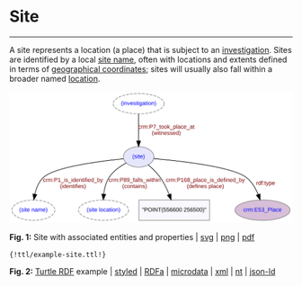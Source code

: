 # Site
***
A site represents a location (a place) that is subject to an [investigation](ld4he-investigation.md). Sites are identified by a local [site name](ld4he-site-name.md), often with locations and extents defined in terms of [geographical coordinates](ld4he-site-location.md); sites will usually also fall within a broader named [location](ld4he-site-location.md). 
 
![site](img/ld4he-site.svg)

**Fig. 1:** Site with associated entities and properties | [svg](img/ld4he-site.svg) | [png](img/ld4he-site.png) | [pdf](img/ld4he-site.pdf)

```turtle
{!ttl/example-site.ttl!}
```
**Fig. 2:** [Turtle RDF](https://www.w3.org/TR/turtle/) example 
| [styled](https://cdn.rawgit.com/niklasl/ldtr/v0.2.2/demo/?url=https://cbinding.github.io/LD4HE/ttl/example-site.ttl)
| [RDFa](http://rdf-translator.appspot.com/convert/n3/rdfa/html/https://cbinding.github.io/LD4HE/ttl/example-site.ttl)
| [microdata](http://rdf-translator.appspot.com/convert/n3/microdata/html/https://cbinding.github.io/LD4HE/ttl/example-site.ttl)
| [xml](http://rdf-translator.appspot.com/convert/n3/xml/html/https://cbinding.github.io/LD4HE/ttl/example-site.ttl) 
| [nt](http://rdf-translator.appspot.com/convert/n3/nt/html/https://cbinding.github.io/LD4HE/ttl/example-site.ttl)
| [json-ld](http://rdf-translator.appspot.com/convert/n3/json-ld/html/https://cbinding.github.io/LD4HE/ttl/example-site.ttl)
